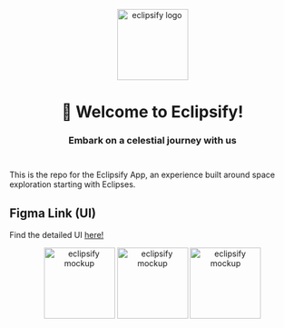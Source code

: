 <div align="center" style="margin-top: 1em; margin-bottom: 3em;">
  <a href="https://eclipsify.co"><img alt="eclipsify logo" src="git-asssets/eclipsify-logo.jpeg" alt="eclipsify.co" width="125"></a>
  <h1>👋 Welcome to Eclipsify!</h1>
  <h3>Embark on a celestial journey with us</h3>
</div>

This is the repo for the Eclipsify App, an experience built around space exploration starting with Eclipses.

## Figma Link (UI)
Find the detailed UI [here!](https://www.figma.com/file/mTu99F6os5cN1Pnx7FzEaB/Hackout?type=design&node-id=0%3A1&mode=design&t=QM1erxePM5kbw5mw-1)

<div align="center" style="margin-top: 1em; margin-bottom: 3em;">
  <img alt="eclipsify mockup" src="git-asssets/el-1.jpeg" alt="eclipsify.co" width="125">
  <img alt="eclipsify mockup" src="git-asssets/el-2.jpeg" alt="eclipsify.co" width="125">
  <img alt="eclipsify mockup" src="git-asssets/el-3.jpeg" alt="eclipsify.co" width="125">
</div>

